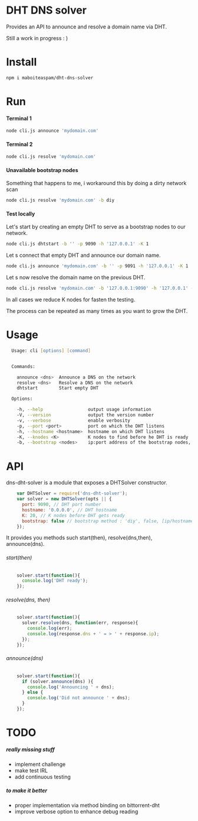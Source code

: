 # DHT DNS solver

Provides an API to announce and resolve a domain name via DHT.

Still a work in progress : )

# Install

```zsh
npm i maboiteaspam/dht-dns-solver
```

# Run

#### Terminal 1
```zsh
node cli.js announce 'mydomain.com'
```

#### Terminal 2
```zsh
node cli.js resolve 'mydomain.com'
```

#### Unavailable bootstrap nodes

Something that happens to me, i workaround this by doing a dirty network scan

```zsh
node cli.js resolve 'mydomain.com' -b diy
```

#### Test locally

Let's start by creating an empty DHT to serve as a bootstrap nodes to our network.

```zsh
node cli.js dhtstart -b '' -p 9090 -h '127.0.0.1' -K 1
```

Let s connect that empty DHT and announce our domain name.

```zsh
node cli.js announce 'mydomain.com' -b '' -p 9091 -h '127.0.0.1' -K 1
```

Let s now resolve the domain name on the previous DHT.

```zsh
node cli.js resolve 'mydomain.com' -b '127.0.0.1:9090' -h '127.0.0.1' -p 9092 -K 1
```

In all cases we reduce K nodes for fasten the testing.

The process can be repeated as many times as you want to grow the DHT.


# Usage

```zsh
  Usage: cli [options] [command]


  Commands:

    announce <dns>  Announce a DNS on the network
    resolve <dns>   Resolve a DNS on the network
    dhtstart        Start empty DHT

  Options:

    -h, --help                 output usage information
    -V, --version              output the version number
    -v, --verbose              enable verbosity
    -p, --port <port>          port on which the DHT listens
    -h, --hostname <hostname>  hostname on which DHT listens
    -K, --knodes <K>           K nodes to find before he DHT is ready
    -b, --bootstrap <nodes>    ip:port address of the bootstrap nodes, or, 'diy' to scan the network for the BT DHT
```

# API

dns-dht-solver is a module that exposes a DHTSolver constructor.

```js
    var DHTSolver = require('dns-dht-solver');
    var solver = new DHTSolver(opts || {
      port: 9090, // DHT port number
      hostname: '0.0.0.0', // DHT hostname
      K: 20, // K nodes before DHT gets ready
      bootstrap: false // bootstrap method : 'diy', false, [ip/hostname,...]
    });
```

It provides you methods such start(then), resolve(dns,then), announce(dns).

###### start(then)

```js
    solver.start(function(){
      console.log('DHT ready');
    });
```

###### resolve(dns, then)

```js
    solver.start(function(){
      solver.resolve(dns, function(err, response){
        console.log(err);
        console.log(response.dns + ' = > ' + response.ip);
      });
    });
```

###### announce(dns)

```js
    solver.start(function(){
      if (solver.announce(dns) ){
        console.log('Announcing ' + dns);
      } else {
        console.log('Did not announce ' + dns);
      }
    });
```



# TODO

##### really missing stuff
- implement challenge
- make test IRL
- add continuous testing


##### to make it better
- proper implementation via method binding on bittorrent-dht
- improve verbose option to enhance debug reading
